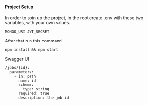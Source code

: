 #### Project Setup
In order to spin up the project, in the root create .env with these two variables, with your own values.

```
MONGO_URI JWT_SECRET
```

After that run this command
```
npm install && npm start
```


Swagger UI

```
/jobs/{id}:
  parameters:
    - in: path
      name: id
      schema:
        type: string
      required: true
      description: the job id
```